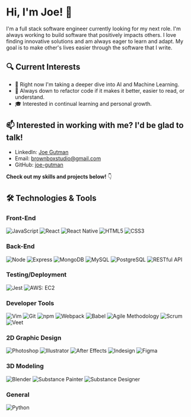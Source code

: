 # Hi, I'm Joe! 👋

I'm a full stack software engineer currently looking for my next role. I'm always working to build software that positively impacts others. I love finding innovative solutions and am always eager to learn and adapt. My goal is to make other's lives easier through the software that I write.

## 🔍 Current Interests
- 🌱 Right now I'm taking a deeper dive into AI and Machine Learning.
- 📖 Always down to refactor code if it makes it better, easier to read, or understand.
- 🎓 Interested in continual learning and personal growth.

## 📫 Interested in working with me? I'd be glad to talk!

- LinkedIn: [Joe Gutman](https://www.linkedin.com/in/joe-gutman/)
- Email: [brownboxstudio@gmail.com](mailto:brownboxstudio@gmail.com)
- GitHub: [joe-gutman](https://github.com/joe-gutman)

**Check out my skills and projects below!** 👇

## 🛠 Technologies & Tools
### Front-End
![JavaScript](https://img.shields.io/badge/-JavaScript-F7DF1E?style=flat-square&logo=javascript&logoColor=black) ![React](https://img.shields.io/badge/-React-61DAFB?style=flat-square&logo=react&logoColor=black) ![React Native](https://img.shields.io/badge/-React_Native-61DAFB?style=flat-square&logo=react&logoColor=black) ![HTML5](https://img.shields.io/badge/-HTML5-E34F26?style=flat-square&logo=html5&logoColor=white) ![CSS3](https://img.shields.io/badge/-CSS3-1572B6?style=flat-square&logo=css3&logoColor=white)

### Back-End
![Node](https://img.shields.io/badge/-Node.js-339933?style=flat-square&logo=node.js&logoColor=white) ![Express](https://img.shields.io/badge/-Express-000000?style=flat-square&logo=express&logoColor=white) ![MongoDB](https://img.shields.io/badge/-MongoDB-47A248?style=flat-square&logo=mongodb&logoColor=white) ![MySQL](https://img.shields.io/badge/-MySQL-4479A1?style=flat-square&logo=mysql&logoColor=white) ![PostgreSQL](https://img.shields.io/badge/-PostgreSQL-336791?style=flat-square&logo=postgresql&logoColor=white) ![RESTful API](https://img.shields.io/badge/-RESTful_API-FF6A00?style=flat-square&logo=restfulapi&logoColor=white)

### Testing/Deployment
![Jest](https://img.shields.io/badge/-Jest-C21325?style=flat-square&logo=jest&logoColor=white) ![AWS: EC2](https://img.shields.io/badge/-AWS:EC2-232F3E?style=flat-square&logo=amazon-aws&logoColor=white)

### Developer Tools
![Vim](https://img.shields.io/badge/-Vim-019733?style=flat-square&logo=vim&logoColor=white) ![Git](https://img.shields.io/badge/-Git-F05032?style=flat-square&logo=git&logoColor=white) ![npm](https://img.shields.io/badge/-npm-CB3837?style=flat-square&logo=npm&logoColor=white) ![Webpack](https://img.shields.io/badge/-Webpack-8DD6F9?style=flat-square&logo=webpack&logoColor=black) ![Babel](https://img.shields.io/badge/-Babel-F9DC3E?style=flat-square&logo=babel&logoColor=black) ![Agile Methodology](https://img.shields.io/badge/-Agile_Methodology-3C2C8D?style=flat-square&logo=agile&logoColor=white) ![Scrum](https://img.shields.io/badge/-Scrum-5C2D91?style=flat-square&logo=scrum&logoColor=white) ![Veet](https://img.shields.io/badge/-Veet-602C50?style=flat-square&logo=veet&logoColor=white)

### 2D Graphic Design
![Photoshop](https://img.shields.io/badge/-Photoshop-31A8FF?style=flat-square&logo=adobe-photoshop&logoColor=white) ![Illustrator](https://img.shields.io/badge/-Illustrator-FF9A00?style=flat-square&logo=adobe-illustrator&logoColor=white) ![After Effects](https://img.shields.io/badge/-After_Effects-9999FF?style=flat-square&logo=adobe-after-effects&logoColor=white) ![Indesign](https://img.shields.io/badge/-Indesign-FF3366?style=flat-square&logo=adobe-indesign&logoColor=white) ![Figma](https://img.shields.io/badge/-Figma-F24E1E?style=flat-square&logo=figma&logoColor=white)

### 3D Modeling
![Blender](https://img.shields.io/badge/-Blender-F5792A?style=flat-square&logo=blender&logoColor=white)
![Substance Painter](https://img.shields.io/badge/-Substance_Painter-68A163?style=flat-square&logo=substance-painter&logoColor=white)
![Substance Designer](https://img.shields.io/badge/-Substance_Designer-A08080?style=flat-square&logo=substance-designer&logoColor=white)

### General
![Python](https://img.shields.io/badge/Python-3776AB?style=flat-square&logo=python&logoColor=white)
